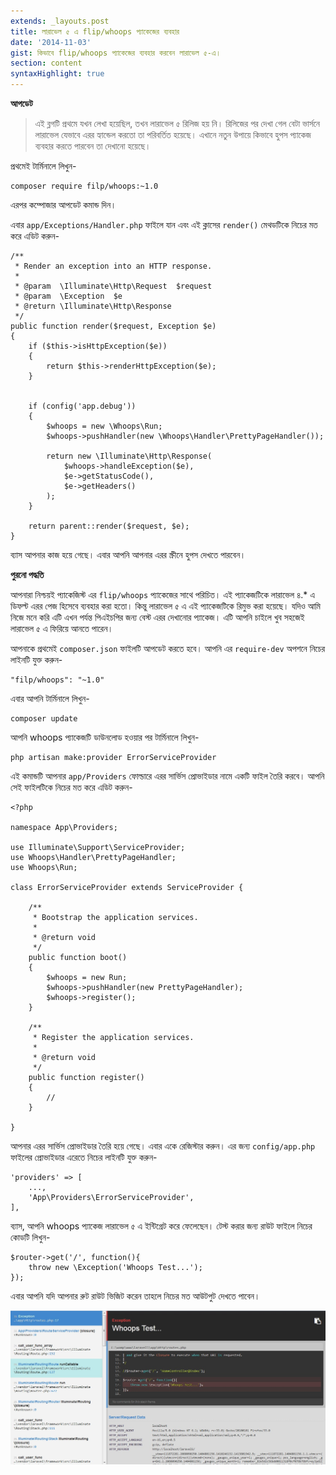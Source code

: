 ```yaml
---
extends: _layouts.post
title: লারাভেল ৫ এ flip/whoops প্যাকেজের ব্যবহার
date: '2014-11-03'
gist: কিভাবে flip/whoops প্যাকেজের ব্যবহার করবেন লারাভেল ৫-এ।
section: content
syntaxHighlight: true
---
```


**আপডেট**

> এই ব্লগটি প্রথমে যখন লেখা হয়েছিল, তখন লারাভেল ৫ রিলিজ হয় নি। রিলিজের পর দেখা গেল বেটা ভার্সনে লারাভেল যেভাবে এরর হ্যান্ডেল করতো তা পরিবর্তিত হয়েছে। এখানে নতুন উপায়ে কিভাবে হুপস প্যাকেজ ব্যবহার করতে পারবেন তা দেখানো হয়েছে।

প্রথমেই টার্মিনালে লিখুন-

```
composer require filp/whoops:~1.0
```

এরপর কম্পোজার আপডেট কমান্ড দিন।

এবার `app/Exceptions/Handler.php` ফাইলে যান এবং এই ক্লাসের `render()` মেথডটিকে নিচের মত করে এডিট করুন-

```
/**
 * Render an exception into an HTTP response.
 *
 * @param  \Illuminate\Http\Request  $request
 * @param  \Exception  $e
 * @return \Illuminate\Http\Response
 */
public function render($request, Exception $e)
{
    if ($this->isHttpException($e))
    {
        return $this->renderHttpException($e);
    }


    if (config('app.debug'))
    {
        $whoops = new \Whoops\Run;
        $whoops->pushHandler(new \Whoops\Handler\PrettyPageHandler());

        return new \Illuminate\Http\Response(
            $whoops->handleException($e),
            $e->getStatusCode(),
            $e->getHeaders()
        );
    }

    return parent::render($request, $e);
}
```

ব্যাস আপনার কাজ হয়ে গেছে। এবার আপনি আপনার এরর স্ক্রীনে হুপস দেখতে পারবেন।

**পুরনো পদ্ধতি**

আপনারা নিশ্চয়ই প্যাকেজিস্ট এর `flip/whoops` প্যাকেজের সাথে পরিচিত। এই প্যাকেজটিকে লারাভেল ৪.* এ ডিফল্ট এরর পেজ হিসেবে ব্যবহার করা হতো। কিন্তু লারাভেল ৫ এ এই প্যাকেজটিকে রিমুভ করা হয়েছে। যদিও আমি নিজে মনে করি এটি এখন পর্যন্ত পিএইচপির জন্য বেস্ট এরর দেখানোর প্যাকেজ। এটি আপনি চাইলে খুব সহজেই লারাভেল ৫ এ ফিরিয়ে আনতে পারেন।

আপনাকে প্রথমেই `composer.json` ফাইলটি আপডেট করতে হবে। আপনি এর `require-dev` অপশনে নিচের লাইনটি যুক্ত করুন-

```
"filp/whoops": "~1.0"
```

এবার আপনি টার্মিনালে লিখুন-

```
composer update
```

আপনি whoops প্যাকেজটি ডাউনলোড হওয়ার পর টার্মিনালে লিখুন-

```
php artisan make:provider ErrorServiceProvider
```

এই কমান্ডটি আপনার `app/Providers` ফোল্ডারে এরর সার্ভিস প্রোভাইডার নামে একটি ফাইল তৈরি করবে। আপনি সেই ফাইলটিকে নিচের মত করে এডিট করুন-

```
<?php

namespace App\Providers;

use Illuminate\Support\ServiceProvider;
use Whoops\Handler\PrettyPageHandler;
use Whoops\Run;

class ErrorServiceProvider extends ServiceProvider {

    /**
     * Bootstrap the application services.
     *
     * @return void
     */
    public function boot()
    {
        $whoops = new Run;
        $whoops->pushHandler(new PrettyPageHandler);
        $whoops->register();
    }

    /**
     * Register the application services.
     *
     * @return void
     */
    public function register()
    {
        //
    }

}
```

আপনার এরর সার্ভিস প্রোভাইডার তৈরি হয়ে গেছে। এবার একে রেজিস্টার করুন। এর জন্য `config/app.php` ফাইলের প্রোভাইডার এরেতে নিচের লাইনটি যুক্ত করুন-

```
'providers' => [
    ...,
    'App\Providers\ErrorServiceProvider',
],
```

ব্যাস, আপনি whoops প্যাকেজ লারাভেল ৫ এ ইন্টিগ্রেট করে ফেলেছেন। টেস্ট করার জন্য রাউট ফাইলে নিচের কোডটি লিখুন-

```
$router->get('/', function(){
    throw new \Exception('Whoops Test...');
});
```

এবার আপনি যদি আপনার রুট রাউট ভিজিট করেন তাহলে নিচের মত আউটপুট দেখতে পাবেন।

![Whoops](/images/posts/whoops.jpg)
